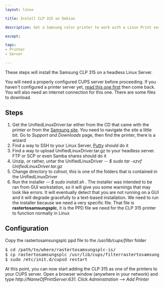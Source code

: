 ```yaml
---
layout: linux

title: Install CLP 315 on Debian

description: Get a Samsung color printer to work with a Linux Print server

except:

tags:
- Printer
- Server

---
```


These steps will install the Samsung CLP 315 on a headless Linux Server. 

You will need a properly configured CUPS server before proceeding. If you haven't configured a printer server yet, [read this one first](/easy-way-to-install-print-server-linux) then come back. You will also need an internet connection for this one. There are some files to download.

## Steps

1. Get the UnifiedLinuxDriver.tar either from the CD that came with the printer or from the [Samsung site](http://www.samsung.com). You need to navigate the site a little bit. Go to *Support and Downloads* page, then find the printer, there is a wizard
2. Find a way to SSH to your Linux Server, [Putty](http://www.chiark.greenend.org.uk/~sgtatham/putty/download.html) should do it
3. Find a way to upload UnifiedLinuxDriver.tar.gz to your headless server. FTP or SCP or even Samba shares should do it
4. Unzip, or rather, untar the UnifiedLinuxDriver -- *$ sudo tar -xzvf UnifiedLinuxDriver.tar.gz*
5. Change directory to *cdroot*, this is one of the folders that is contained in the UnifiedLinuxDriver
6. Run the installer -- *$ sudo install.sh* . The installer was intended to be ran from GUI workstation, so it will give you some warnings that may look like errors. It will eventually detect that you are not running on a GUI and it will degrade gracefully to a text-based installation. We need to run the installer because we need a very specific file. That file is **rastertosamsungsplc**, it is the PPD file we need for the CLP 315 printer to function normally in Linux

## Configuration

Copy the rastertosamsungsplc ppd file to the */usr/lib/cups/filter* folder 

<pre class="codeblock">
$ cd /path/to/where/rastertosamsungsplc-is/
$ cp rastertosamsungsplc /usr/lib/cups/filterrastertosamsungsplc
$ sudo /etc/init.d/cupsd restart
</pre>

At this point, you can now start adding the CLP 315 as one of the printers to your CUPS server. Open a browser window (anywhere in your network) and type *http://NameOfPrintServer:631*. Click *Administration --> Add Printer* 
